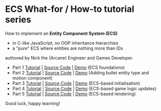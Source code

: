 # ECS What-for / How-to tutorial series 

How to implement an **Entity Component System (ECS)**
- in C-like JavaScript, no OOP inheritance hierarchies
- a "pure" ECS where entities are nothing more than IDs

authored by Nick the (Arcane) Engineer and Games Developer.

* Part 1 [Tutorial](part1.md) | [Source Code](part1.js) | [Demo](https://raw.githack.com/ArcaneEngineer/ECS-tutorials/main/part1.html) (ECS foundations)
* Part 2 [Tutorial](part2.md) | [Source Code](part2.js) | [Demo](https://raw.githack.com/ArcaneEngineer/ECS-tutorials/main/part2.html) (Adding bullet entity type and motion component)
* Part 3 [Tutorial](part3.md) | [Source Code](part3.js) | [Demo](https://raw.githack.com/ArcaneEngineer/ECS-tutorials/main/part3.html) (ECS-based initialisation)
* Part 4 [Tutorial](part4.md) | [Source Code](part4.js) | [Demo](https://raw.githack.com/ArcaneEngineer/ECS-tutorials/main/part4.html) (ECS-based game logic updates)
* Part 5 [Tutorial](part5.md) | [Source Code](part4.js) | [Demo](https://raw.githack.com/ArcaneEngineer/ECS-tutorials/main/part5.html) (ECS-based rendering)

Good luck, happy learning!
